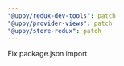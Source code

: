 ```yaml
---
"@uppy/redux-dev-tools": patch
"@uppy/provider-views": patch
"@uppy/store-redux": patch
---
```


Fix package.json import
